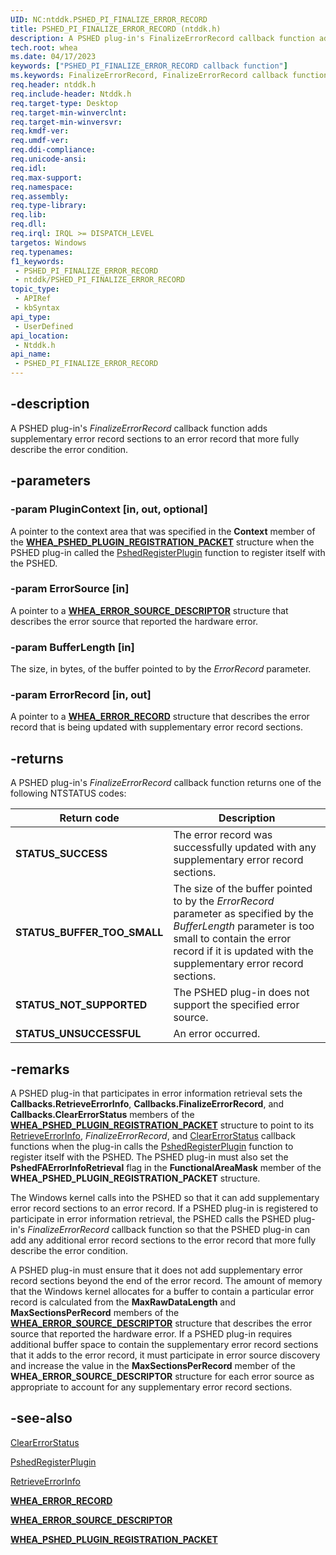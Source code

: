 ```yaml
---
UID: NC:ntddk.PSHED_PI_FINALIZE_ERROR_RECORD
title: PSHED_PI_FINALIZE_ERROR_RECORD (ntddk.h)
description: A PSHED plug-in's FinalizeErrorRecord callback function adds supplementary error record sections to an error record that more fully describe the error condition.
tech.root: whea
ms.date: 04/17/2023
keywords: ["PSHED_PI_FINALIZE_ERROR_RECORD callback function"]
ms.keywords: FinalizeErrorRecord, FinalizeErrorRecord callback function [WHEA Drivers and Applications], PSHED_PI_FINALIZE_ERROR_RECORD, PSHED_PI_FINALIZE_ERROR_RECORD callback, ntddk/FinalizeErrorRecord, whea.finalizeerrorrecord, whearef_fac1a23e-6b56-4b04-8930-e5f12f5c84a8.xml
req.header: ntddk.h
req.include-header: Ntddk.h
req.target-type: Desktop
req.target-min-winverclnt:
req.target-min-winversvr: 
req.kmdf-ver: 
req.umdf-ver: 
req.ddi-compliance: 
req.unicode-ansi: 
req.idl: 
req.max-support: 
req.namespace: 
req.assembly: 
req.type-library: 
req.lib: 
req.dll: 
req.irql: IRQL >= DISPATCH_LEVEL
targetos: Windows
req.typenames: 
f1_keywords:
 - PSHED_PI_FINALIZE_ERROR_RECORD
 - ntddk/PSHED_PI_FINALIZE_ERROR_RECORD
topic_type:
 - APIRef
 - kbSyntax
api_type:
 - UserDefined
api_location:
 - Ntddk.h
api_name:
 - PSHED_PI_FINALIZE_ERROR_RECORD
---
```


## -description

A PSHED plug-in's *FinalizeErrorRecord* callback function adds supplementary error record sections to an error record that more fully describe the error condition.

## -parameters

### -param PluginContext [in, out, optional]

A pointer to the context area that was specified in the **Context** member of the [**WHEA_PSHED_PLUGIN_REGISTRATION_PACKET**](/windows-hardware/drivers/ddi/ntddk/ns-ntddk-_whea_pshed_plugin_registration_packet) structure when the PSHED plug-in called the [PshedRegisterPlugin](/windows-hardware/drivers/ddi/ntddk/nf-ntddk-pshedregisterplugin) function to register itself with the PSHED.

### -param ErrorSource [in]

A pointer to a [**WHEA_ERROR_SOURCE_DESCRIPTOR**](/windows-hardware/drivers/ddi/ntddk/ns-ntddk-_whea_error_source_descriptor) structure that describes the error source that reported the hardware error.

### -param BufferLength [in]

The size, in bytes, of the buffer pointed to by the *ErrorRecord* parameter.

### -param ErrorRecord [in, out]

A pointer to a [**WHEA_ERROR_RECORD**](/windows-hardware/drivers/ddi/ntddk/ns-ntddk-_whea_error_record) structure that describes the error record that is being updated with supplementary error record sections.

## -returns

A PSHED plug-in's *FinalizeErrorRecord* callback function returns one of the following NTSTATUS codes:

| Return code | Description |
|--|--|
| **STATUS_SUCCESS** | The error record was successfully updated with any supplementary error record sections. |
| **STATUS_BUFFER_TOO_SMALL** | The size of the buffer pointed to by the *ErrorRecord* parameter as specified by the *BufferLength* parameter is too small to contain the error record if it is updated with the supplementary error record sections. |
| **STATUS_NOT_SUPPORTED** | The PSHED plug-in does not support the specified error source. |
| **STATUS_UNSUCCESSFUL** | An error occurred. |

## -remarks

A PSHED plug-in that participates in error information retrieval sets the **Callbacks.RetrieveErrorInfo**, **Callbacks.FinalizeErrorRecord**, and **Callbacks.ClearErrorStatus** members of the [**WHEA_PSHED_PLUGIN_REGISTRATION_PACKET**](/windows-hardware/drivers/ddi/ntddk/ns-ntddk-_whea_pshed_plugin_registration_packet) structure to point to its [RetrieveErrorInfo](/windows-hardware/drivers/ddi/ntddk/nc-ntddk-pshed_pi_retrieve_error_info), *FinalizeErrorRecord*, and [ClearErrorStatus](/windows-hardware/drivers/ddi/ntddk/nc-ntddk-pshed_pi_clear_error_status) callback functions when the plug-in calls the [PshedRegisterPlugin](/windows-hardware/drivers/ddi/ntddk/nf-ntddk-pshedregisterplugin) function to register itself with the PSHED. The PSHED plug-in must also set the **PshedFAErrorInfoRetrieval** flag in the **FunctionalAreaMask** member of the **WHEA_PSHED_PLUGIN_REGISTRATION_PACKET** structure.

The Windows kernel calls into the PSHED so that it can add supplementary error record sections to an error record. If a PSHED plug-in is registered to participate in error information retrieval, the PSHED calls the PSHED plug-in's *FinalizeErrorRecord* callback function so that the PSHED plug-in can add any additional error record sections to the error record that more fully describe the error condition.

A PSHED plug-in must ensure that it does not add supplementary error record sections beyond the end of the error record. The amount of memory that the Windows kernel allocates for a buffer to contain a particular error record is calculated from the **MaxRawDataLength** and **MaxSectionsPerRecord** members of the [**WHEA_ERROR_SOURCE_DESCRIPTOR**](/windows-hardware/drivers/ddi/ntddk/ns-ntddk-_whea_error_source_descriptor) structure that describes the error source that reported the hardware error. If a PSHED plug-in requires additional buffer space to contain the supplementary error record sections that it adds to the error record, it must participate in error source discovery and increase the value in the **MaxSectionsPerRecord** member of the **WHEA_ERROR_SOURCE_DESCRIPTOR** structure for each error source as appropriate to account for any supplementary error record sections.

## -see-also

[ClearErrorStatus](/windows-hardware/drivers/ddi/ntddk/nc-ntddk-pshed_pi_clear_error_status)

[PshedRegisterPlugin](/windows-hardware/drivers/ddi/ntddk/nf-ntddk-pshedregisterplugin)

[RetrieveErrorInfo](/windows-hardware/drivers/ddi/ntddk/nc-ntddk-pshed_pi_retrieve_error_info)

[**WHEA_ERROR_RECORD**](/windows-hardware/drivers/ddi/ntddk/ns-ntddk-_whea_error_record)

[**WHEA_ERROR_SOURCE_DESCRIPTOR**](/windows-hardware/drivers/ddi/ntddk/ns-ntddk-_whea_error_source_descriptor)

[**WHEA_PSHED_PLUGIN_REGISTRATION_PACKET**](/windows-hardware/drivers/ddi/ntddk/ns-ntddk-_whea_pshed_plugin_registration_packet)
